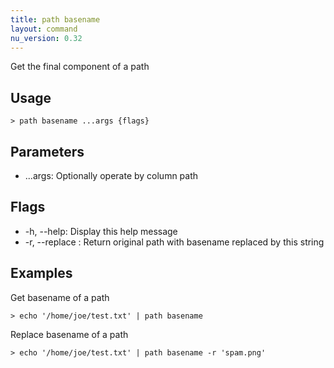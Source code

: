 ```yaml
---
title: path basename
layout: command
nu_version: 0.32
---
```


Get the final component of a path

## Usage

```shell
> path basename ...args {flags}
```

## Parameters

- ...args: Optionally operate by column path

## Flags

- -h, --help: Display this help message
- -r, --replace <string>: Return original path with basename replaced by this string

## Examples

Get basename of a path

```shell
> echo '/home/joe/test.txt' | path basename
```

Replace basename of a path

```shell
> echo '/home/joe/test.txt' | path basename -r 'spam.png'
```
